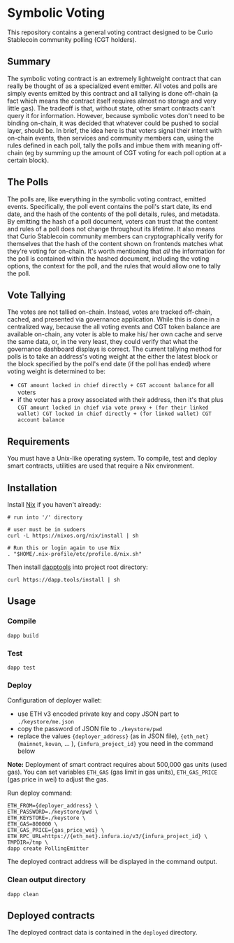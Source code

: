 # Symbolic Voting

This repository contains a general voting contract designed to be Curio Stablecoin community polling (CGT holders).

## Summary

The symbolic voting contract is an extremely lightweight contract that can really be thought of as a specialized event emitter. All votes and polls are simply events emitted by this contract and all tallying is done off-chain (a fact which means the contract itself requires almost no storage and very little gas). The tradeoff is that, without state, other smart contracts can't query it for information. However, because symbolic votes don't need to be binding on-chain, it was decided that whatever could be pushed to social layer, should be. In brief, the idea here is that voters signal their intent with on-chain events, then services and community members can, using the rules defined in each poll, tally the polls and imbue them with meaning off-chain (eg by summing up the amount of CGT voting for each poll option at a certain block).

## The Polls

The polls are, like everything in the symbolic voting contract, emitted events. Specifically, the poll event contains the poll's start date, its end date, and the hash of the contents of the poll details, rules, and metadata. By emitting the hash of a poll document, voters can trust that the content and rules of a poll does not change throughout its lifetime. It also means that Curio Stablecoin community members can cryptographically verify for themselves that the hash of the content shown on frontends matches what they're voting for on-chain. It's worth mentioning that *all* the information for the poll is contained within the hashed document, including the voting options, the context for the poll, and the rules that would allow one to tally the poll.

## Vote Tallying

The votes are not tallied on-chain. Instead, votes are tracked off-chain, cached, and presented via governance application. While this is done in a centralized way, because the all voting events and CGT token balance are available on-chain, any voter is able to make his/ her own cache and serve the same data, or, in the very least, they could verify that what the governance dashboard displays is correct. The current tallying method for polls is to take an address's voting weight at the either the latest block or the block specified by the poll's end date (if the poll has ended) where voting weight is determined to be:

- `CGT amount locked in chief directly + CGT account balance` for all voters
- if the voter has a proxy associated with their address, then it's that plus `CGT amount locked in chief via vote proxy + (for their linked wallet) CGT locked in chief directly + (for linked wallet) CGT account balance`

## Requirements
You must have a Unix-like operating system. To compile, test and deploy smart contracts, utilities are used that require a Nix environment.

## Installation

Install [Nix](https://nixos.org/) if you haven't already:

```shell script
# run into '/' directory

# user must be in sudoers
curl -L https://nixos.org/nix/install | sh

# Run this or login again to use Nix
. "$HOME/.nix-profile/etc/profile.d/nix.sh"
```

Then install [dapptools](https://github.com/dapphub/dapptools) into project root directory:

```shell script
curl https://dapp.tools/install | sh
```
## Usage

### Compile

```shell script
dapp build
```

### Test

```shell script
dapp test
```

### Deploy

Configuration of deployer wallet:

* use ETH v3 encoded private key and copy JSON part to ```./keystore/me.json```
* copy the password of JSON file to ```./keystore/pwd```
* replace the values ```{deployer_address}``` (as in JSON file), ```{eth_net}``` (```mainnet```, ```kovan```, ... ), ```{infura_project_id}``` you need in the command below

**Note:** Deployment of smart contract requires about 500,000 gas units (used gas). You can set variables ```ETH_GAS``` (gas limit in gas units), ```ETH_GAS_PRICE``` (gas price in wei) to adjust the gas.	 

Run deploy command:

```shell script
ETH_FROM={deployer_address} \
ETH_PASSWORD=./keystore/pwd \
ETH_KEYSTORE=./keystore \
ETH_GAS=800000 \
ETH_GAS_PRICE={gas_price_wei} \
ETH_RPC_URL=https://{eth_net}.infura.io/v3/{infura_project_id} \
TMPDIR=/tmp \
dapp create PollingEmitter
```

The deployed contract address will be displayed in the command output.

### Clean output directory

```shell script
dapp clean
```

## Deployed contracts

The deployed contract data is contained in the ```deployed``` directory.
